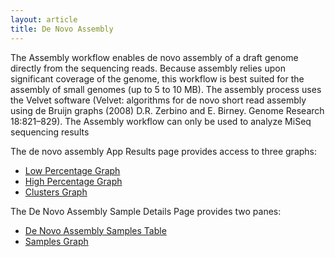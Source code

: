 ```yaml
---
layout: article
title: De Novo Assembly
---
```


The Assembly workflow enables de novo assembly of a draft genome directly from the sequencing reads. Because assembly relies upon significant coverage of the genome, this workflow is best suited for the assembly of small genomes (up to 5 to 10 MB). The assembly process uses the Velvet software (Velvet: algorithms for de novo short read assembly using de Bruijn graphs (2008) D.R. Zerbino and E. Birney. Genome Research 18:821–829).
The Assembly workflow can only be used to analyze MiSeq sequencing results

The de novo assembly App Results page provides access to three graphs:

- [Low Percentage Graph](/articles/descriptive/workflow-graphs/#headings_0)
- [High Percentage Graph](/articles/descriptive/workflow-graphs/#headings_5)
- [Clusters Graph](/articles/descriptive/workflow-graphs/#headings_10)

The De Novo Assembly Sample Details Page provides two panes:

- [De Novo Assembly Samples Table](/articles/descriptive/de-novo-assembly-samples-table/)
- [Samples Graph](/articles/descriptive/samples-graph/)